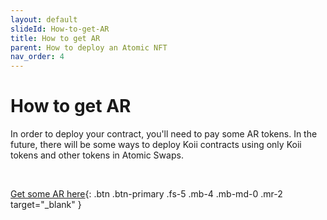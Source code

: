 ```yaml
---
layout: default
slideId: How-to-get-AR
title: How to get AR
parent: How to deploy an Atomic NFT
nav_order: 4
---
```


# How to get AR
In order to deploy your contract, you'll need to pay some AR tokens. In the future, there will be some ways to deploy Koii contracts using only Koii tokens and other tokens in Atomic Swaps.

<br>

[Get some AR here](https://koi.rocks/faucet){: .btn .btn-primary .fs-5 .mb-4 .mb-md-0 .mr-2 target="_blank" }